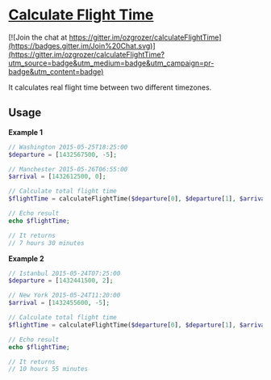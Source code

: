 # [Calculate Flight Time](https://github.com/ozgrozer/calculate-flight-time)

[![Join the chat at https://gitter.im/ozgrozer/calculateFlightTime](https://badges.gitter.im/Join%20Chat.svg)](https://gitter.im/ozgrozer/calculateFlightTime?utm_source=badge&utm_medium=badge&utm_campaign=pr-badge&utm_content=badge)

It calculates real flight time between two different timezones.

## Usage

**Example 1**

```php
// Washington 2015-05-25T18:25:00
$departure = [1432567500, -5];

// Manchester 2015-05-26T06:55:00
$arrival = [1432612500, 0];

// Calculate total flight time
$flightTime = calculateFlightTime($departure[0], $departure[1], $arrival[0], $arrival[1]);

// Echo result
echo $flightTime;

// It returns
// 7 hours 30 minutes
```

**Example 2**

```php
// Istanbul 2015-05-24T07:25:00
$departure = [1432441500, 2];

// New York 2015-05-24T11:20:00
$arrival = [1432455600, -5];

// Calculate total flight time
$flightTime = calculateFlightTime($departure[0], $departure[1], $arrival[0], $arrival[1]);

// Echo result
echo $flightTime;

// It returns
// 10 hours 55 minutes
```
